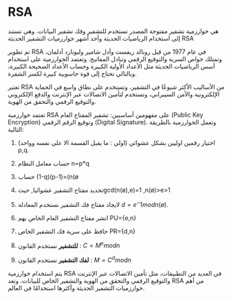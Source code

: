 # RSA

 هي خوارزمية تشفير مفتوحة المصدر تستخدم للتشفير وفك تشفير البيانات. وهي تستند إلى استخدام الرياضيات الحديثة وأحد أشهر خوارزميات التشفير الحديثة RSA

تم تطوير RSA في عام 1977 من قبل رونالد ريفست وأدل شامير وليونارد أدلمان، وتمتلك خواص السرية والتوقيع الرقمي وتبادل المفاتيح. وتعتمد الخوارزمية على استخدام أسس الرياضيات الحديثة مثل الأعداد الأولية الكبيرة وحساب الأعداد الصحيحة الكبيرة، وبالتالي تحتاج إلى قوة حاسوبية كبيرة لكسر الشفرة.

تعتبر RSA من الأساليب الأكثر شيوعًا في التشفير، وتستخدم على نطاق واسع في الحماية الإلكترونية والأمن السيبراني، وتستخدم لتأمين الاتصالات عبر الإنترنت والدفع الإلكتروني والتوقيع الرقمي والتحقق من الهوية.

تعتمد خوارزمية RSA على مفهومين أساسيين: تشفير المفتاح العام (Public Key Encryption) وتوقيع الرقم الرقمي (Digital Signature). وتعمل الخوارزمية بالطريقة التالية:

1. اختيار رقمين اوليين بشكل عشوائي (اولي : ما يقبل القسمة الا على نفسه وواحد) p,q.

2. حساب معامل النظام n=p*q

3. حساب (1-q)(p-1)=(n(ø

4. تحديد مفتاح التشفير عشوائيا, حيثgcd(n(ø),e)=1 ,n(ø)>e>1

5. لايجاد مفتاح فك التشفير نستخدم المعادلة $d=e^-1 mod n(ø)$.

6. انشر مفتاح التشفير العام الخاص بهم PU={e,n}

7. حافظ على سرية فك التشفير الخاص PR={d,n}

8. **للتشفير** نستخدم القانون : $C= M^e mod n$

9. **لفك التشفير** نستخدم القانون : $M= C^d mod n$

يتم استخدام خوارزمية RSA في العديد من التطبيقات، مثل تأمين الاتصالات عبر الإنترنت والتوقيع الرقمي والتحقق من الهوية والتشفير الخاص للبيانات. وتعد RSA من أهم خوارزميات التشفير الحديثة وأكثرها استخدامًا في العالم.
